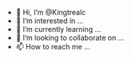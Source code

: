 - 👋 Hi, I’m @Kingtrealc
- 👀 I’m interested in ...
- 🌱 I’m currently learning ...
- 💞️ I’m looking to collaborate on ...
- 📫 How to reach me ...

<!---
Kingtrealc/Kingtrealc is a ✨ special ✨ repository because its `README.md` (this file) appears on your GitHub profile.
You can click the Preview link to take a look at your changes.
--->
